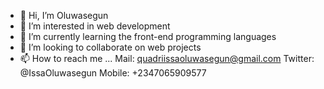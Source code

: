 - 👋 Hi, I’m Oluwasegun
- 👀 I’m interested in web development 
- 🌱 I’m currently learning the front-end programming languages 
- 💞️ I’m looking to collaborate on web projects
- 📫 How to reach me ... 
Mail: quadriissaoluwasegun@gmail.com
Twitter: @IssaOluwasegun
Mobile: +2347065909577
<!---
Oluwasegun-1/Oluwasegun-1 is a ✨ special ✨ repository because its `README.md` (this file) appears on your GitHub profile.
You can click the Preview link to take a look at your changes.
--->

